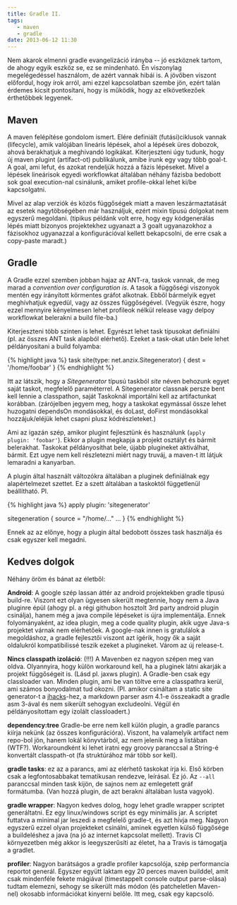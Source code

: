 ```yaml
---
title: Gradle II.
tags:
   - maven
   - gradle
date: 2013-06-12 11:30
---
```


Nem akarok elmenni gradle evangelizáció irányba -- jó eszköznek tartom, de ahogy egyik eszköz se, ez se mindenható. Én viszonylag megelégedéssel használom, de azért vannak hibái is. A jövőben viszont előfordul, hogy írok arról, ami ezzel kapcsolatban szembe jön, ezért talán érdemes kicsit pontosítani, hogy is működik, hogy az elkövetkezőek érthetőbbek legyenek.


## Maven

A maven felépítése gondolom ismert. Elére definiált (futási)ciklusok vannak (lifecycle), amik valójában lineáris lépések, ahol a lépések üres dobozok, ahová berakhatjuk a meghivandó logikákat. Kiterjeszteni úgy tudunk, hogy új maven plugint (artifact-ot) publikálunk, amibe írunk egy vagy több goal-t. A goal, ami lefut, és azokat rendeljük hozzá a fázis lépéseket. Mivel a lépések lineárisok egyedi workflowkat általában néhány fázisba bedobott sok goal execution-nal csinálunk, amiket profile-okkal lehet ki/be kapcsolgatni.

Mivel az alap verziók és közös függőségek miatt a maven leszármaztatását az esetek nagytöbségében már használjuk, ezért mixin típusú dolgokat nem egyszerű megoldani. (tipikus példánk volt erre, hogy egy kódgenerálás lépés miatt bizonyos projektekhez ugyanazt a 3 goalt ugyanazokhoz a fázisokhoz ugyanazzal a konfigurációval kellett bekapcsolni, de erre csak a copy-paste maradt.)

## Gradle

A Gradle ezzel szemben jobban hajaz az ANT-ra, taskok vannak, de meg marad a _convention over configuration is_. A tasok a függőségi viszonyok mentén egy irányított körmentes gráfot alkotnak. Ebből bármelyik egyet meghívhatjuk egyedül, vagy az összes függőségével. (Vegyük észre, hogy ezzel mennyire kényelmesen lehet profileok nélkül release vagy delpoy workflowkat belerakni a build file-ba.)

Kiterjeszteni több szinten is lehet. Egyrészt lehet task típusokat definiálni (pl. az összes ANT task alapból elérhető). Ezeket a task-okat után bele lehet példányosítani a build folyamba:

   
{% highlight java %}
task site(type: net.anzix.Sitegenerator) {
    dest = '/home/foobar'
}
{% endhighlight %}

Itt az látszik, hogy a _Sitegenerator_ típusú taskból _site_ néven behozunk egyet saját taskot, megfelelő paraméterrel. A Sitegenerator classnak persze bent kell lennie a classpathon, saját Taskoknál importálni kell az artifactunkat korábban. (zárójelben jegyem meg, hogy a taskokat egymással össze lehet huzogatni dependsOn mondásokkal, és doLast, doFirst mondásokkal hozzájuk/eléjük lehet csapni plusz kódrészleteket.)

Ami az igazán szép, amikor plugint fejlesztünk és használunk (```apply plugin: 'foobar'```). Ekkor a plugin megkapja a projekt osztályt és bármit belerakhat. Taskokat példányosíthat bele, újabb plugineket aktiválhat, bármit. Ezt ugye nem kell részletezni miért nagy truváj, a maven-t itt látjuk lemaradni a kanyarban.

A plugin által használt változókra általában a pluginek definiálnak egy alapértelmezet szettet. Ez a szett általában a taskoktól függetlenül beállítható. Pl. 

{% highlight java %}
apply plugin: 'sitegenerator'

sitegeneration {
   source = "/home/..."
   ...
}
{% endhighlight %}

Ennek az az előnye, hogy a plugin által bedobott összes task használja és csak egyszer kell megadni.

## Kedves dolgok

Néhány öröm és bánat az életből:

__Android__: A google szép lassan áttér az android projektekben gradle típusú build-re. Viszont ezt olyan ügyesen sikerült megtennie, hogy nem a Java pluginre épül (ahogy pl. a régi githubon hosztolt 3rd party android plugin csinálja), hanem még a java compile lépéseket is újra implementálja. Ennek folyományaként, az idea plugin, meg a code quality plugin, akik ugye Java-s projektet várnak nem elérhetőek. A google-nak innen is gratulálok a megoldáshoz, a gradle fejlesztői viszont azt ígérik, hogy ők a saját oldalukról kompatibilissé teszik ezeket a plugineket. Várom az új release-t.

__Nincs classpath izoláció__: (!!!) A Mavenben ez nagyon szépen meg van oldva. Olyannyira, hogy külön workaround kell, ha a pluginek látni akarják a projekt függőségeit is. (Lásd pl. jaxws plugin). A Gradle-ben csak egy classloader van. Minden plugin, ami be van töltve erre a classpathra kerül, ami számos bonyodalmat tud okozni. (Pl. amikor csináltam a static site generator-t a [jhacks](http://jhacks.anzix.net)-hez, a markdown parser asm 4.1-e összeakadt a gradle asm 3-ával és nem sikerült sehogyan excludeolni. Végül én példányosítottam egy izolált classloadert.)

__dependency:tree__ Gradle-be erre nem kell külön plugin, a gradle parancs kiírja nekünk (az összes konfigurációra). Viszont, ha valamelyik artifact nem repo-bol jön, hanem lokál könyvtárból, az nem jelenik meg a listában (WTF?). Workaroundként ki lehet iratni egy groovy paranccsal a String-é konvertált classpath-ot (fa struktúrához már több sor kell).

__gradle tasks__: ez az a parancs, ami az elérhető taskokat írja ki. Első körben csak a legfontosabbakat tematikusan rendezve, leírásal. Ez jó. Az ```--all``` paranccsal minden task kijön, de sajnos nem az emlegetett gráf formátumba. (Van hozzá plugin, de azt berakni általában lusta vagyok).

__gradle wrapper__: Nagyon kedves dolog, hogy lehet gradle wrapper scriptet generáltatni. Ez egy linux/windows script és egy minimális jar. A scriptet futtatva a minimal jar leszedi a megfelelő gradle-t, és azt hívja meg. Nagyon egyszerű ezzel olyan projekteket csinálni, aminek egyetlen külső függősége a buildeléshez a java (na jó az internet kapcsolat mellett). Travis CI környezetben még akkor is leegyszerűsíti az életet, ha a Travis is támogatja a gradlet.

__profiler__: Nagyon barátságos a gradle profiler kapcsolója, szép performancia reportot generál. Egyszer együtt laktam egy 20 perces maven builddel, amit csak mindenféle fekete mágiával (timestappelt console output parse-olása) tudtam elemezni, sehogy se sikerült más módon (és patcheletlen Maven-nel) okosabb információkat kinyerni belőle. Itt meg, csak egy kapcsoló.
